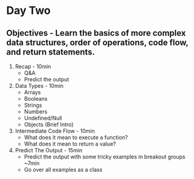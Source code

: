 # Day Two
## Objectives - Learn the basics of more complex data structures, order of operations, code flow, and return statements.
1. Recap - 10min
    - Q&A
    - Predict the output
2. Data Types - 10min
    - Arrays
    - Booleans
    - Strings
    - Numbers
    - Undefined/Null
    - Objects (Brief Intro)
3. Intermediate Code Flow - 10min
    - What does it mean to execute a function?
    - What does it mean to return a value?
4. Predict The Output - 15min
    - Predict the output with some tricky examples in breakout groups ~7min
    - Go over all examples as a class